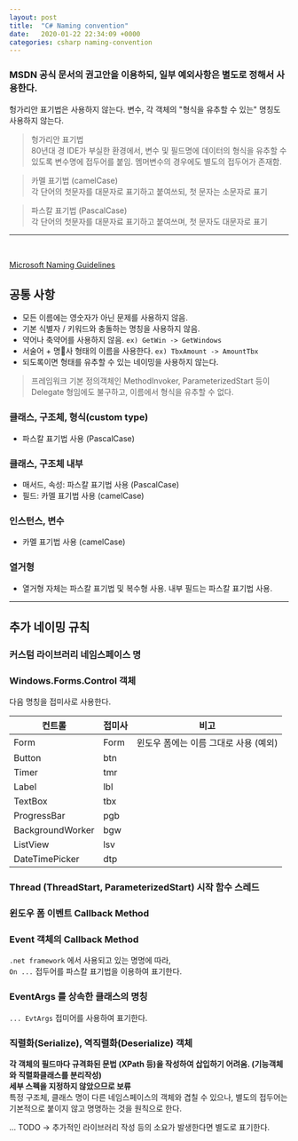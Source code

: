 ```yaml
---
layout: post
title:  "C# Naming convention"
date:   2020-01-22 22:34:09 +0000
categories: csharp naming-convention
---
```


### MSDN 공식 문서의 권고안을 이용하되, 일부 예외사항은 별도로 정해서 사용한다.

헝가리안 표기법은 사용하지 않는다. 변수, 각 객체의 "형식을 유추할 수 있는" 명칭도 사용하지 않는다.

> 헝가리안 표기법  
> 80년대 경 IDE가 부실한 환경에서, 변수 및 필드명에 데이터의 형식을 유추할 수 있도록 변수명에
접두어를 붙임. 멤머변수의 경우에도 별도의 접두어가 존재함.

> 카멜 표기법 (camelCase)  
> 각 단어의 첫문자를 대문자로 표기하고 붙여쓰되, 첫 문자는 소문자로 표기

> 파스칼 표기법 (PascalCase)  
> 각 단어의 첫문자를 대문자료 표기하고 붙여쓰며, 첫 문자도 대문자로 표기

----

 

[Microsoft Naming Guidelines](https://docs.microsoft.com/en-us/previous-versions/dotnet/netframework-1.1/xzf533w0\(v=vs.71\))

## 공통 사항
- 모든 이름에는 영숫자가 아닌 문제를 사용하지 않음.
- 기본 식별자 / 키워드와 충돌하는 명칭을 사용하지 않음.
- 약어나 축약어를 사용하지 않음. `ex) GetWin -> GetWindows`
- 서술어 + 명사 형태의 이름을 사용한다. `ex) TbxAmount -> AmountTbx`
- 되도록이면 형태를 유추할 수 있는 네이밍을 사용하지 않는다.
> 프레임워크 기본 정의객체인 MethodInvoker, ParameterizedStart 등이 Delegate 형임에도 불구하고, 이름에서 형식을 유추할 수 없다.

### 클래스, 구조체, 형식(custom type)
- 파스칼 표기법 사용 (PascalCase)

### 클래스, 구조체 내부
- 매서드, 속성: 파스칼 표기법 사용 (PascalCase)
- 필드: 카멜 표기법 사용 (camelCase)


### 인스턴스, 변수
- 카멜 표기법 사용 (camelCase)

### 열거형
- 열거형 자체는 파스칼 표기법 및 복수형 사용. 내부 필드는 파스칼 표기법 사용.

----

## 추가 네이밍 규칙


### 커스텀 라이브러리 네임스페이스 명


### Windows.Forms.Control 객체
다음 명칭을 접미사로 사용한다.

|컨트롤|접미사|비고|
|------|---|---|
|Form|Form|윈도우 폼에는 이름 그대로 사용 (예외)|
|Button|btn||
|Timer|tmr||
|Label|lbl||
|TextBox|tbx||
|ProgressBar|pgb||
|BackgroundWorker|bgw||
|ListView|lsv||
|DateTimePicker|dtp||

### Thread (ThreadStart, ParameterizedStart) 시작 함수 스레드


### 윈도우 폼 이벤트 Callback Method


### Event 객체의 Callback Method
`.net framework` 에서 사용되고 있는 명명에 따라,  
`On ...` 접두어를 파스칼 표기법을 이용하여 표기한다.

### EventArgs 를 상속한 클래스의 명칭
`... EvtArgs` 접미어를 사용하여 표기한다.

### 직렬화(Serialize), 역직렬화(Deserialize) 객체
**각 객체의 필드마다 규격화된 문법 (XPath 등)을 작성하여 삽입하기 어려움. (기능객체와 직렬화클래스를 분리작성)**  
**세부 스펙을 지정하지 않았으므로 보류**  
특정 구조체, 클래스 명이 다른 네임스페이스의 객체와 겹칠 수 있으나, 별도의 접두어는 기본적으로 붙이지
않고 명명하는 것을 원칙으로 한다.


... TODO -> 추가적인 라이브러리 작성 등의 소요가 발생한다면 별도로 표기한다.
